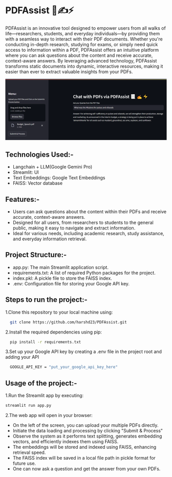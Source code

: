 # PDFAssist 📃✍⚡

PDFAssist is an innovative tool designed to empower users from all walks of life—researchers, students, and everyday individuals—by providing them with a seamless way to interact with their PDF documents. Whether you're conducting in-depth research, studying for exams, or simply need quick access to information within a PDF, PDFAssist offers an intuitive platform where you can ask questions about the content and receive accurate, context-aware answers. By leveraging advanced technology, PDFAssist transforms static documents into dynamic, interactive resources, making it easier than ever to extract valuable insights from your PDFs.

![PDFAssist](https://github.com/harshd23/PDFAssist/blob/main/pdfassist.png)

## Technologies Used:-

- Langchain + LLM(Google Gemini Pro)
- Streamlit: UI
- Text Embeddings: Google Text Embeddings
- FAISS: Vector database

## Features:-

- Users can ask questions about the content within their PDFs and receive accurate, context-aware answers.
- Designed for all users, from researchers to students to the general public, making it easy to navigate and extract information.
- Ideal for various needs, including academic research, study assistance, and everyday information retrieval.

## Project Structure:-

- app.py: The main Streamlit application script.
- requirements.txt: A list of required Python packages for the project.
- index.pkl: A pickle file to store the FAISS index.
- .env: Configuration file for storing your Google API key.

## Steps to run the project:-

1.Clone this repository to your local machine using:

```bash
  git clone https://github.com/harshd23/PDFAssist.git
```

2.Install the required dependencies using pip:

```bash
  pip install -r requirements.txt
```

3.Set up your Google API key by creating a .env file in the project root and adding your API

```bash
  GOOGLE_API_KEY = "put_your_google_api_key_here"
```

## Usage of the project:-

1.Run the Streamlit app by executing:

```bash
streamlit run app.py
```

2.The web app will open in your browser:

- On the left of the screen, you can upload your multiple PDFs directly.
- Initiate the data loading and processing by clicking "Submit & Process"
- Observe the system as it performs text splitting, generates embedding vectors, and efficiently indexes them using FAISS.
- The embeddings will be stored and indexed using FAISS, enhancing retrieval speed.
- The FAISS index will be saved in a local file path in pickle format for future use.
- One can now ask a question and get the answer from your own PDFs.
